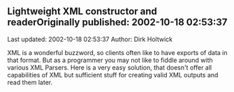 ## Lightweight XML constructor and readerOriginally published: 2002-10-18 02:53:37 
Last updated: 2002-10-18 02:53:37 
Author: Dirk Holtwick 
 
XML is a wonderful buzzword, so clients often like to have exports of data in that format. But as a programmer you may not like to fiddle around with various XML Parsers. Here is a very easy solution, that doesn't offer all capabilities of XML but sufficient stuff for creating valid XML outputs and read them later.